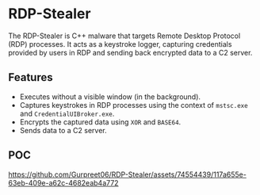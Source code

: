 # RDP-Stealer
The RDP-Stealer is C++ malware that targets Remote Desktop Protocol (RDP) processes. It acts as a keystroke logger, capturing credentials provided by users in RDP and sending back encrypted data to a C2 server.

## Features
- Executes without a visible window (in the background).
- Captures keystrokes in RDP processes using the context of `mstsc.exe` and `CredentialUIBroker.exe`.
- Encrypts the captured data using `XOR` and `BASE64`.
- Sends data to a C2 server.

## POC
https://github.com/Gurpreet06/RDP-Stealer/assets/74554439/117a655e-63eb-409e-a62c-4682eab4a772

